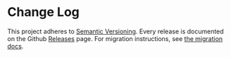 # Change Log

This project adheres to [Semantic Versioning](http://semver.org/). Every release
is documented on the Github
[Releases](https://github.com/skatejs/skatejs/releases) page. For migration
instructions, see [the migration docs](docs/migrating/README.md).
